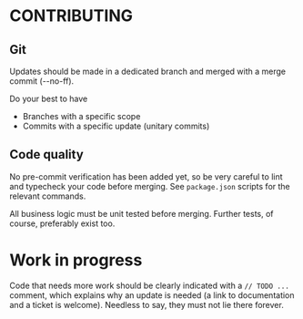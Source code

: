# CONTRIBUTING

## Git

Updates should be made in a dedicated branch and merged with a merge commit (--no-ff).

Do your best to have

- Branches with a specific scope
- Commits with a specific update (unitary commits)

## Code quality

No pre-commit verification has been added yet, so be very careful to lint and typecheck your code before merging. See `package.json` scripts for the relevant commands.

All business logic must be unit tested before merging. Further tests, of course, preferably exist too.

# Work in progress

Code that needs more work should be clearly indicated with a `// TODO ...` comment, which explains why an update is needed (a link to documentation and a ticket is welcome). Needless to say, they must not lie there forever.
